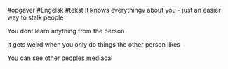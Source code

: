 #opgaver #Engelsk #tekst 
It knows everythingv about you - just an easier way to stalk people

You dont learn anything from the person

It gets weird when you only do things the other person likes

You can see other peoples mediacal